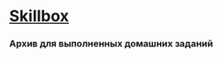 # [Skillbox](https://go.acstat.com/3ced01680e2ae408 "Skillbox")
### Архив для выполненных домашних заданий
